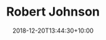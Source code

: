 ---
title: 'Robert Johnson'
date: 2018-12-20T13:44:30+10:00
weight: 2
description: "Lorem ipsum dolor sit amet, consectetur adipiscing elit, sed do eiusmod tempor incididunt ut labore et dolore magna aliqua."
thumbnail: 'images/team/robert-johnson.jpg'
image: 'images/team/robert-johnson.jpg'
jobtitle: 'Web Designer'
links:
  - url: 'https://www.linkedin.com'
    label: LinkedIn
    icon: "fab fa-linkedin"
  - url: 'https://github.com'
    label: Github
    icon: "fab fa-github"
---